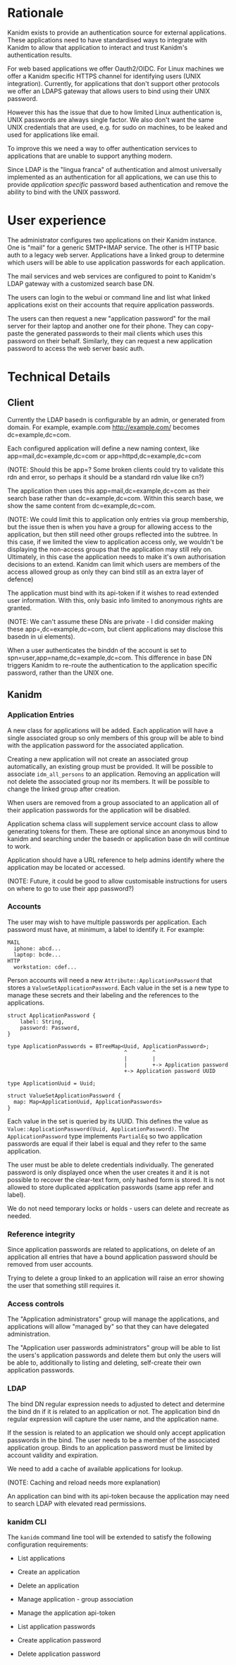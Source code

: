 # Rationale

Kanidm exists to provide an authentication source for external applications. These applications need
to have standardised ways to integrate with Kanidm to allow that application to interact and trust
Kanidm's authentication results.

For web based applications we offer Oauth2/OIDC. For Linux machines we offer a Kanidm specific HTTPS
channel for identifying users (UNIX integration). Currently, for applications that don't support
other protocols we offer an LDAPS gateway that allows users to bind using their UNIX password.

However this has the issue that due to how limited Linux authentication is, UNIX passwords are
always single factor. We also don't want the same UNIX credentials that are used, e.g. for sudo on
machines, to be leaked and used for applications like email.

To improve this we need a way to offer authentication services to applications that are unable to
support anything modern.

Since LDAP is the "lingua franca" of authentication and almost universally implemented as an
authentication for all applications, we can use this to provide _application specific_ password
based authentication and remove the ability to bind with the UNIX password.

# User experience

The administrator configures two applications on their Kanidm instance. One is "mail" for a generic
SMTP+IMAP service. The other is HTTP basic auth to a legacy web server. Applications have a linked
group to determine which users will be able to use application passwords for each application.

The mail services and web services are configured to point to Kanidm's LDAP gateway with a
customized search base DN.

The users can login to the webui or command line and list what linked applications exist on their
accounts that require application passwords.

The users can then request a new "application password" for the mail server for their laptop and
another one for their phone. They can copy-paste the generated passwords to their mail clients which
uses this password on their behalf. Similarly, they can request a new application password to access
the web server basic auth.

# Technical Details

## Client

Currently the LDAP basedn is configurable by an admin, or generated from domain. For example,
example.com <http://example.com/> becomes dc=example,dc=com.

Each configured application will define a new naming context, like app=mail,dc=example,dc=com or
app=httpd,dc=example,dc=com

(NOTE: Should this be app=? Some broken clients could try to validate this rdn and error, so perhaps
it should be a standard rdn value like cn?)

The application then uses this app=mail,dc=example,dc=com as their search base rather than
dc=example,dc=com. Within this search base, we show the same content from dc=example,dc=com.

(NOTE: We could limit this to application only entries via group membership, but the issue then is
when you have a group for allowing access to the application, but then still need other groups
reflected into the subtree. In this case, if we limited the view to application access only, we
wouldn't be displaying the non-access groups that the application may still rely on. Ultimately, in
this case the application needs to make it's own authorisation decisions to an extend. Kanidm can
limit which users are members of the access allowed group as only they can bind still as an extra
layer of defence)

The application must bind with its api-token if it wishes to read extended user information. With
this, only basic info limited to anonymous rights are granted.

(NOTE: We can't assume these DNs are private - I did consider making these
app=<secret key>,dc=example,dc=com, but client applications may disclose this basedn in ui
elements).

When a user authenticates the binddn of the account is set to spn=user,app=name,dc=example,dc=com.
This difference in base DN triggers Kanidm to re-route the authentication to the application
specific password, rather than the UNIX one.

## Kanidm

### Application Entries

A new class for applications will be added. Each application will have a single associated group so
only members of this group will be able to bind with the application password for the associated
application.

Creating a new application will not create an associated group automatically, an existing group
must be provided. It will be possible to associate `idm_all_persons` to an application. Removing
an application will not delete the associated group nor its members. It will be possible to change
the linked group after creation.

When users are removed from a group associated to an application all of their application passwords
for the application will be disabled.

Application schema class will supplement service account class to allow generating tokens for them.
These are optional since an anonymous bind to kanidm and searching under the basedn or application
base dn will continue to work.

Application should have a URL reference to help admins identify where the application may be located
or accessed.

(NOTE: Future, it could be good to allow customisable instructions for users on where to go to use
their app password?)

### Accounts

The user may wish to have multiple passwords per application. Each password must have, at minimum, a
label to identify it. For example:

```
MAIL
  iphone: abcd...
  laptop: bcde...
HTTP
  workstation: cdef...
```

Person accounts will need a new `Attribute::ApplicationPassword` that stores a
`ValueSetApplicationPassword`. Each value in the set is a new type to manage these secrets and their
labeling and the references to the applications.

```
struct ApplicationPassword {
    label: String,
    password: Password,
}

type ApplicationPasswords = BTreeMap<Uuid, ApplicationPassword>;
                                     ^        ^
                                     |        |
                                     |        +-> Application password
                                     +-> Application password UUID

type ApplicationUuid = Uuid;

struct ValueSetApplicationPassword {
  map: Map<ApplicationUuid, ApplicationPasswords>
}
```

Each value in the set is queried by its UUID. This defines the value as
`Value::ApplicationPassword(Uuid, ApplicationPassword)`. The `ApplicationPassword` type implements
`PartialEq` so two application passwords are equal if their label is equal and they refer to the
same application.

The user must be able to delete credentials individually. The generated password is only displayed
once when the user creates it and it is not possible to recover the clear-text form, only hashed
form is stored. It is not allowed to store duplicated application passwords (same app refer and
label).

We do not need temporary locks or holds - users can delete and recreate as needed.

### Reference integrity

Since application passwords are related to applications, on delete of an application all entries
that have a bound application password should be removed from user accounts.

Trying to delete a group linked to an application will raise an error showing the user that
something still requires it.

### Access controls

The "Application administrators" group will manage the applications, and applications will allow
"managed by" so that they can have delegated administration.

The "Application user passwords administrators" group will be able to list the users's application
passwords and delete them but only the users will be able to, additionally to listing and deleting,
self-create their own application passwords.

### LDAP

The bind DN regular expression needs to adjusted to detect and determine the bind dn if it is
related to an application or not. The application bind dn regular expression will capture the user
name, and the application name.

If the session is related to an application we should only accept application passwords in the bind.
The user needs to be a member of the associated application group. Binds to an application password
must be limited by account validity and expiration.

We need to add a cache of available applications for lookup.

(NOTE: Caching and reload needs more explanation)

An application can bind with its api-token because the application may need to search LDAP with
elevated read permissions.

### kanidm CLI

The `kanidm` command line tool will be extended to satisfy the following configuration requirements:

- List applications

- Create an application

- Delete an application

- Manage application - group association

- Manage the application api-token

- List application passwords

- Create application password

- Delete application password

